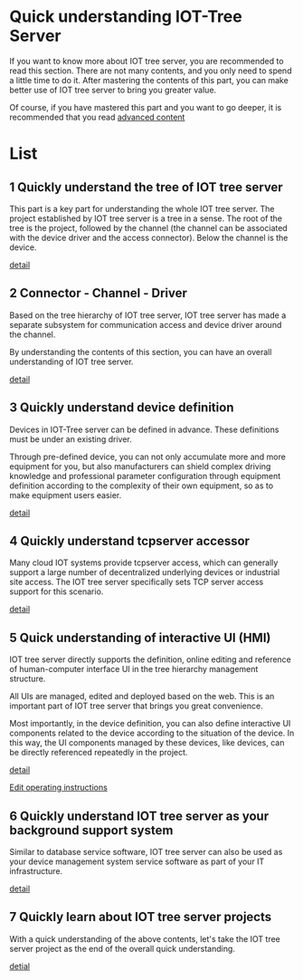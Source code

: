 

Quick understanding IOT-Tree Server
==




If you want to know more about IOT tree server, you are recommended to read this section. There are not many contents, and you only need to spend a little time to do it. After mastering the contents of this part, you can make better use of IOT tree server to bring you greater value.

Of course, if you have mastered this part and you want to go deeper, it is recommended that you read [advanced content][advanced_link]




# List



## 1 Quickly understand the tree of IOT tree server

This part is a key part for understanding the whole IOT tree server. The project established by IOT tree server is a tree in a sense. The root of the tree is the project, followed by the channel (the channel can be associated with the device driver and the access connector). Below the channel is the device.

[detail][qn_tree]





## 2 Connector - Channel - Driver

Based on the tree hierarchy of IOT tree server, IOT tree server has made a separate subsystem for communication access and device driver around the channel.

By understanding the contents of this section, you can have an overall understanding of IOT tree server.

[detail][qn_chconndrv]




## 3 Quickly understand device definition

Devices in IOT-Tree server can be defined in advance. These definitions must be under an existing driver.

Through pre-defined device, you can not only accumulate more and more equipment for you, but also manufacturers can shield complex driving knowledge and professional parameter configuration through equipment definition according to the complexity of their own equipment, so as to make equipment users easier.

[detail][qn_devdef]



## 4 Quickly understand tcpserver accessor

Many cloud IOT systems provide tcpserver access, which can generally support a large number of decentralized underlying devices or industrial site access. The IOT tree server specifically sets TCP server access support for this scenario.

[detail][qn_conn_tcpserver]




## 5 Quick understanding of interactive UI (HMI)

IOT tree server directly supports the definition, online editing and reference of human-computer interface UI in the tree hierarchy management structure.

All UIs are managed, edited and deployed based on the web. This is an important part of IOT tree server that brings you great convenience.

Most importantly, in the device definition, you can also define interactive UI components related to the device according to the situation of the device. In this way, the UI components managed by these devices, like devices, can be directly referenced repeatedly in the project.

[detail][qn_hmi]

[Edit operating instructions][qn_hmi_edit]



## 6 Quickly understand IOT tree server as your background support system

Similar to database service software, IOT tree server can also be used as your device management system service software as part of your IT infrastructure.

[detail][qn_server]



## 7 Quickly learn about IOT tree server projects

With a quick understanding of the above contents, let's take the IOT tree server project as the end of the overall quick understanding.

[detial][qn_prj_edit]



[qn_tree]: ./quick_know_tree.md
[qn_chconndrv]: ./quick_know_ch_conn_drv.md
[qn_devdef]: ./quick_know_devdef.md
[qn_hmi]: ./quick_know_hmi.md
[qn_hmi_edit]: ./quick_know_hmi_edit.md
[qn_server]: ./quick_know_server.md
[qn_conn_tcpserver]: ./quick_know_tcpserver_connector.md

[qn_prj_edit]: ./quick_know_prj_edit.md

[advanced_link]: ../advanced/index.md

